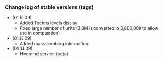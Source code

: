 ### Change log of stable versions (tags) ###
  * (01.10.09)
    * Added Techno levels display
    * Fixed large number of units (3.8M is converted to 3,800,000 to allow use in computation)
  * (01.18.09)
    * Added mass bombing information.
  * (02.14.09)
    * Hivemind service (beta)